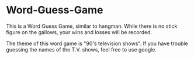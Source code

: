 # Word-Guess-Game

This is a Word Guess Game, similar to hangman. While there is no stick figure on the gallows, your wins and losses will be recorded.

The theme of this word game is "90's television shows". If you have trouble guessing the names of the T.V. shows, feel free to use google. 